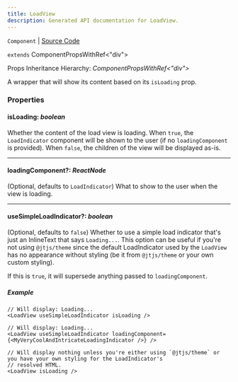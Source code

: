 ```yaml
---
title: LoadView
description: Generated API documentation for LoadView.
---
```


`Component` | [Source Code](https://github.com/mrCamelCode/jtjs/blob/ddfaeb1a2c9bf793372bb41076f65f452b124091/libs/react/lib/components/wrappers/information/LoadView.tsx#L43)

`extends` ComponentPropsWithRef<"div">

Props Inheritance Hierarchy: _ComponentPropsWithRef<"div">_

A wrapper that will show its content based on its `isLoading` prop.

### Properties

#### isLoading: _boolean_

Whether the content of the load view is loading. When `true`, the `LoadIndicator` component will be
shown to the user (if no `loadingComponent` is provided). When `false`, the children of the view
will be displayed as-is.

---

#### loadingComponent?: _ReactNode_

(Optional, defaults to `LoadIndicator`) What to show to the user when the view is loading.

---

#### useSimpleLoadIndicator?: _boolean_

(Optional, defaults to `false`) Whether to use a simple load indicator that's just an InlineText that says
`Loading...`. This option can be useful if you're not using `@jtjs/theme` since the default LoadIndicator
used by the `LoadView` has no appearance without styling (be it from `@jtjs/theme` or your own custom styling).

If this is `true`, it will supersede anything passed to `loadingComponent`.

##### Example
```tsx
// Will display: Loading...
<LoadView useSimpleLoadIndicator isLoading />

// Will display: Loading...
<LoadView useSimpleLoadIndicator loadingComponent={<MyVeryCoolAndIntricateLoadingIndicator />} />

// Will display nothing unless you're either using `@jtjs/theme` or you have your own styling for the LoadIndicator's
// resolved HTML.
<LoadView isLoading />
```